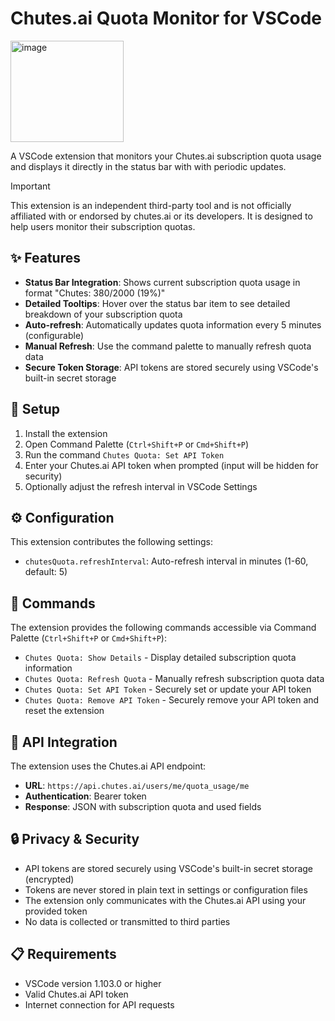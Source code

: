 # Chutes.ai Quota Monitor for VSCode

<img width="181" height="162" alt="image" src="https://github.com/user-attachments/assets/4b13cd32-3b3d-482a-a7b0-3594f29a7a81" />

A VSCode extension that monitors your Chutes.ai subscription quota usage and displays it directly in the status bar with with periodic updates.

> [!IMPORTANT]  
> This extension is an independent third-party tool and is not officially affiliated with or endorsed by chutes.ai or its developers. It is designed to help users monitor their subscription quotas.

## ✨ Features

- **Status Bar Integration**: Shows current subscription quota usage in format "Chutes: 380/2000 (19%)"
- **Detailed Tooltips**: Hover over the status bar item to see detailed breakdown of your subscription quota
- **Auto-refresh**: Automatically updates quota information every 5 minutes (configurable)
- **Manual Refresh**: Use the command palette to manually refresh quota data
- **Secure Token Storage**: API tokens are stored securely using VSCode's built-in secret storage

## 🚀 Setup

1. Install the extension
2. Open Command Palette (`Ctrl+Shift+P` or `Cmd+Shift+P`)
3. Run the command `Chutes Quota: Set API Token`
4. Enter your Chutes.ai API token when prompted (input will be hidden for security)
5. Optionally adjust the refresh interval in VSCode Settings

## ⚙️ Configuration

This extension contributes the following settings:

- `chutesQuota.refreshInterval`: Auto-refresh interval in minutes (1-60, default: 5)

## 🔧 Commands

The extension provides the following commands accessible via Command Palette (`Ctrl+Shift+P` or `Cmd+Shift+P`):

- `Chutes Quota: Show Details` - Display detailed subscription quota information
- `Chutes Quota: Refresh Quota` - Manually refresh subscription quota data
- `Chutes Quota: Set API Token` - Securely set or update your API token
- `Chutes Quota: Remove API Token` - Securely remove your API token and reset the extension

## 🔌 API Integration

The extension uses the Chutes.ai API endpoint:

- **URL**: `https://api.chutes.ai/users/me/quota_usage/me`
- **Authentication**: Bearer token
- **Response**: JSON with subscription quota and used fields

## 🔒 Privacy & Security

- API tokens are stored securely using VSCode's built-in secret storage (encrypted)
- Tokens are never stored in plain text in settings or configuration files
- The extension only communicates with the Chutes.ai API using your provided token
- No data is collected or transmitted to third parties

## 📋 Requirements

- VSCode version 1.103.0 or higher
- Valid Chutes.ai API token
- Internet connection for API requests
